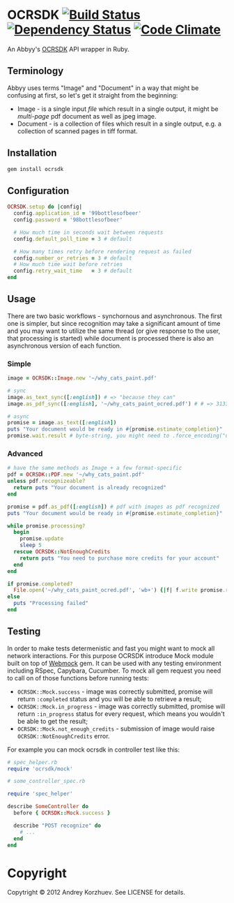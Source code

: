 OCRSDK [![Build Status](https://secure.travis-ci.org/andrusha/ocrsdk.png?branch=master)](http://travis-ci.org/andrusha/ocrsdk) [![Dependency Status](https://gemnasium.com/andrusha/ocrsdk.png)](http://gemnasium.com/andrusha/ocrsdk) [![Code Climate](https://codeclimate.com/badge.png)](https://codeclimate.com/github/andrusha/ocrsdk)
======

An Abbyy's [OCRSDK](http://ocrsdk.com) API wrapper in Ruby.

Terminology
-----------

Abbyy uses terms "Image" and "Document" in a way that might be confusing at first, so let's get it straight from the beginning:

* Image - is a single input _file_ which result in a single output, it might be _multi-page_ pdf document as well as jpeg image.
* Document - is a collection of files which result in a single output, e.g. a collection of scanned pages in tiff format.

Installation
------------

```bash
gem install ocrsdk
```

Configuration
-------------

```ruby
OCRSDK.setup do |config|
  config.application_id = '99bottlesofbeer'
  config.password = '98bottlesofbeer'

  # How much time in seconds wait between requests
  config.default_poll_time = 3 # default

  # How many times retry before rendering request as failed
  config.number_or_retries = 3 # default
  # How much time wait before retries
  config.retry_wait_time   = 3 # default 
end
```

Usage
-----

There are two basic workflows - synchornous and asynchronous. The first one is simpler, but since recognition may take a significant amount of time and you may want to utilize the same thread (or give response to the user, that processing is started) while document is processed there is also an asynchronous version of each function.

### Simple

```ruby
image = OCRSDK::Image.new '~/why_cats_paint.pdf'

# sync
image.as_text_sync([:english]) # => "because they can"
image.as_pdf_sync([:english], '~/why_cats_paint_ocred.pdf') # # => 31337 (bytes written)

# async
promise = image.as_text([:english])
puts "Your document would be ready in #{promise.estimate_completion}"
promise.wait.result # byte-string, you might need to .force_encoding("utf-8") => "because they can"
```

### Advanced

```ruby
# have the same methods as Image + a few format-specific
pdf = OCRSDK::PDF.new '~/why_cats_paint.pdf'
unless pdf.recognizeable?
  return puts "Your document is already recognized"
end

promise = pdf.as_pdf([:english]) # pdf with images as pdf recognized
puts "Your document would be ready in #{promise.estimate_completion}"

while promise.processing?
  begin
    promise.update
    sleep 5
  rescue OCRSDK::NotEnoughCredits
    return puts "You need to purchase more credits for your account"
  end
end

if promise.completed?
  File.open('~/why_cats_paint_ocred.pdf', 'wb+') {|f| f.write promise.result }
else
  puts "Processing failed"
end
```

Testing
-------

In order to make tests determenistic and fast you might want to mock all network interactions. For this purpose OCRSDK introduce Mock module built on top of [Webmock](https://github.com/bblimke/webmock) gem. It can be used with any testing environment including RSpec, Capybara, Cucumber. To mock all gem request you need to call on of those functions before running tests:  

* `OCRSDK::Mock.success` - image was correctly submitted, promise will return `:completed` status and you will be able to retrieve a result;  
* `OCRSDK::Mock.in_progress` - image was correctly submitted, promise will return `:in_progress` status for every request, which means you wouldn't be able to get the result;  
* `OCRSDK::Mock.not_enough_credits` - submission of image would raise `OCRSDK::NotEnoughCredits` error.  

For example you can mock ocrsdk in controller test like this:  

```ruby
# spec_helper.rb
require 'ocrsdk/mock'

# some_controller_spec.rb

require 'spec_helper'

describe SomeController do
  before { OCRSDK::Mock.success }

  describe "POST recognize" do
    # ...
  end
end
```

Copyright
=========
Copytright © 2012 Andrey Korzhuev. See LICENSE for details.
